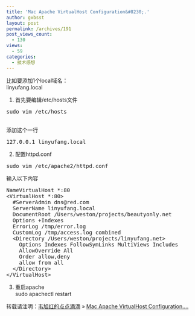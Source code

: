```yaml
---
title: 'Mac Apache VirtualHost Configuration&#8230;.'
author: gxbsst
layout: post
permalink: /archives/191
post_views_count:
  - 130
views:
  - 59
categories:
  - 技术感想
---
```

比如要添加1个local域名：  
linyufang.local

1. 首先要编辑/etc/hosts文件

<pre lang="c">sudo vim /etc/hosts

</pre>

添加这个一行

<pre lang="c">127.0.0.1 linyufang.local
</pre>

2. 配置httpd.conf

<pre lang="c">sudo vim /etc/apache2/httpd.conf
</pre>

输入以下内容

<pre lang="c">NameVirtualHost *:80
&lt;VirtualHost *:80>
  #ServerAdmin dns@red.com
  ServerName linyufang.local
  DocumentRoot /Users/weston/projects/beautyonly.net
  Options +Indexes
  ErrorLog /tmp/error.log
  CustomLog /tmp/access.log combined
  &lt;Directory /Users/weston/projects/linyufang.net>
    Options Indexes FollowSymLinks MultiViews Includes
    AllowOverride All
    Order allow,deny
    allow from all
  &lt;/Directory>
&lt;/VirtualHost>
</pre>

3. 重启apache  
sudo apachectl restart

转载请注明：[韦旭红的点点滴滴][1] &raquo; [Mac Apache VirtualHost Configuration&#8230;.][2]

 [1]: http://www.weixuhong.com
 [2]: http://www.weixuhong.com/archives/191
